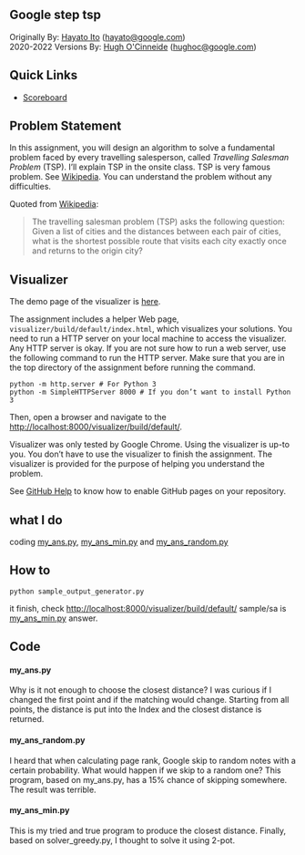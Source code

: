 ## Google step tsp

Originally By: [Hayato Ito](https://github.com/hayatoito) (hayato@google.com)  
2020-2022 Versions By: [Hugh O'Cinneide](https://github.com/hkocinneide)
(hughoc@google.com)

## Quick Links

- [Scoreboard]

[scoreboard]:
  https://docs.google.com/spreadsheets/d/18YQHRnnJ-p-PW9OVtXDRtMl02zha1MTEjXYz-cSNXyE/edit?usp=sharing
[github issues]: https://github.com/hayatoito/google-step-tsp/issues

## Problem Statement

In this assignment, you will design an algorithm to solve a fundamental problem
faced by every travelling salesperson, called _Travelling Salesman Problem_
(TSP). I’ll explain TSP in the onsite class. TSP is very famous problem. See
[Wikipedia](http://en.wikipedia.org/wiki/Travelling_salesman_problem). You can
understand the problem without any difficulties.

Quoted from
[Wikipedia](http://en.wikipedia.org/wiki/Travelling_salesman_problem):

> The travelling salesman problem (TSP) asks the following question: Given a
> list of cities and the distances between each pair of cities, what is the
> shortest possible route that visits each city exactly once and returns to the
> origin city?


## Visualizer

The demo page of the visualizer is
[here](https://hkocinneide.github.io/google-step-tsp/visualizer/build/default/).

The assignment includes a helper Web page,
`visualizer/build/default/index.html`, which visualizes your solutions. You need
to run a HTTP server on your local machine to access the visualizer. Any HTTP
server is okay. If you are not sure how to run a web server, use the following
command to run the HTTP server. Make sure that you are in the top directory of
the assignment before running the command.

```shellsession
python -m http.server # For Python 3
python -m SimpleHTTPServer 8000 # If you don’t want to install Python 3
```

Then, open a browser and navigate to the
[http://localhost:8000/visualizer/build/default/](http://localhost:8000/visualizer/build/default/).

Visualizer was only tested by Google Chrome. Using the visualizer is up-to you.
You don’t have to use the visualizer to finish the assignment. The visualizer is
provided for the purpose of helping you understand the problem.

See
[GitHub Help](https://help.github.com/articles/configuring-a-publishing-source-for-github-pages/)
to know how to enable GitHub pages on your repository.


## what I do

coding [my_ans.py](/my_ans.py), [my_ans_min.py](/my_ans_min.py) and [my_ans_random.py](my_ans_random.py)

## How to 

```shell
python sample_output_generator.py
```

it finish, check [http://localhost:8000/visualizer/build/default/](http://localhost:8000/visualizer/build/default/) sample/sa is [my_ans_min.py](/my_ans_min.py) answer.

## Code 

#### my_ans.py

Why is it not enough to choose the closest distance? I was curious if I changed the first point and if the matching would change. Starting from all points, the distance is put into the Index and the closest distance is returned.

#### my_ans_random.py

I heard that when calculating page rank, Google skip to random notes with a certain probability. What would happen if we skip to a random one? This program, based on my_ans.py, has a 15% chance of skipping somewhere. The result was terrible.

#### my_ans_min.py

This is my tried and true program to produce the closest distance. Finally, based on solver_greedy.py, I thought to solve it using 2-pot.
